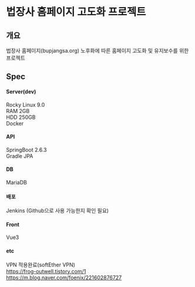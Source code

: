 # 법장사 홈페이지 고도화 프로젝트

## 개요
법장사 홈페이지(bupjangsa.org) 노후화에 따른 홈페이지 고도화 및 유지보수를 위한 프로젝트

## Spec
#### Server(dev)
Rocky Linux 9.0\
RAM 2GB\
HDD 250GB\
Docker

#### API
SpringBoot 2.6.3\
Gradle
JPA

#### DB
MariaDB

#### 배포
Jenkins (Github으로 사용 가능한지 확인 필요)

#### Front
Vue3

#### etc
VPN 적용완료(softEther VPN) \
<https://frog-outwell.tistory.com/1> \
<https://m.blog.naver.com/foenix/221602876727>

